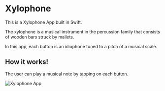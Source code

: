 Xylophone
==========
<p>This is a Xylophone App built in Swift.</p>
<p>The xylophone is a musical instrument in the percussion family that consists of wooden bars struck by mallets.</p>
<p>In this app, each button is an idiophone tuned to a pitch of a musical scale.</p>

## How it works!
<p>The user can play a musical note by tapping on each button.</p>

![Xylophone App](https://user-images.githubusercontent.com/39883704/72036567-2f047e80-3269-11ea-892b-92c206f51256.gif)



